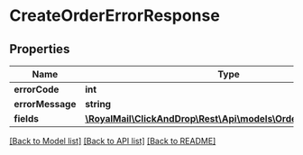 # CreateOrderErrorResponse

## Properties
Name | Type | Description | Notes
------------ | ------------- | ------------- | -------------
**errorCode** | **int** |  | [optional] 
**errorMessage** | **string** |  | [optional] 
**fields** | [**\RoyalMail\ClickAndDrop\Rest\Api\models\OrderFieldResponse[]**](OrderFieldResponse.md) |  | [optional] 

[[Back to Model list]](../README.md#documentation-for-models) [[Back to API list]](../README.md#documentation-for-api-endpoints) [[Back to README]](../README.md)

